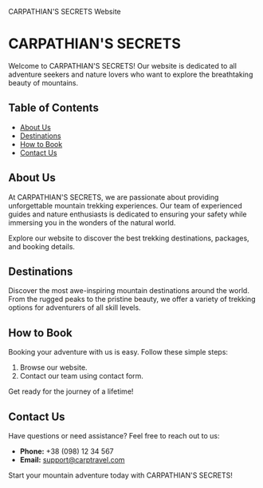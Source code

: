 CARPATHIAN'S SECRETS Website

# CARPATHIAN'S SECRETS

Welcome to CARPATHIAN'S SECRETS! Our website is dedicated to all adventure seekers and nature lovers who want to explore the breathtaking beauty of mountains.

## Table of Contents

- [About Us](#about-us)
- [Destinations](#destinations)
- [How to Book](#how-to-book)
- [Contact Us](#contact-us)

## About Us

At CARPATHIAN'S SECRETS, we are passionate about providing unforgettable mountain trekking experiences. Our team of experienced guides and nature enthusiasts is dedicated to ensuring your safety while immersing you in the wonders of the natural world.

Explore our website to discover the best trekking destinations, packages, and booking details.

## Destinations

Discover the most awe-inspiring mountain destinations around the world. From the rugged peaks to the pristine beauty, we offer a variety of trekking options for adventurers of all skill levels.

## How to Book

Booking your adventure with us is easy. Follow these simple steps:

1. Browse our website.
2. Contact our team using contact form.

Get ready for the journey of a lifetime!

## Contact Us

Have questions or need assistance? Feel free to reach out to us:

- **Phone:** +38 (098) 12 34 567
- **Email:** support@carptravel.com

Start your mountain adventure today with CARPATHIAN'S SECRETS!
